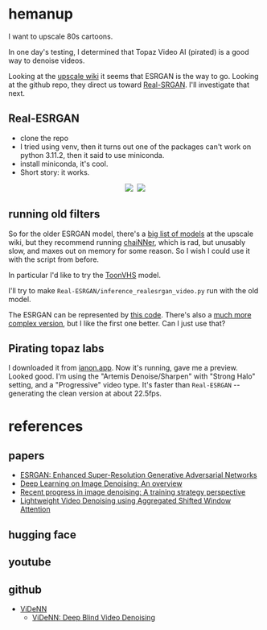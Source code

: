 # hemanup
I want to upscale 80s cartoons.

In one day's testing, I determined that Topaz Video AI (pirated) is a good way to denoise videos.

Looking at the [upscale wiki](https://upscale.wiki/wiki/Model_Database) it seems that ESRGAN is the way to go. 
Looking at the github repo, they direct us toward [Real-SRGAN](https://github.com/xinntao/Real-ESRGAN). I'll investigate that next.

## Real-ESRGAN
* clone the repo
* I tried using venv, then it turns out one of the packages can't work on python 3.11.2, then it said to use miniconda.
* install miniconda, it's cool.
* Short story: it works.
<p align="center">
<img src="images/test-original.png"/>&nbsp;&nbsp;<img src="images/test-upscale.png">
</p>

## running old filters
So for the older ESRGAN model, there's a [big list of models](https://upscale.wiki/wiki/Model_Database) at the upscale wiki, but they recommend running [chaiNNer](https://github.com/chaiNNer-org/chaiNNer), which is rad, but unusably slow, and maxes out on memory for some reason. So I wish I could use it with the script from before.

In particular I'd like to try the [ToonVHS](https://upscale.wiki/wiki/Model_Database#VHS_Tapes) model.

I'll try to make `Real-ESRGAN/inference_realesrgan_video.py` run with the old model.

The ESRGAN can be represented by [this code](https://github.com/xinntao/ESRGAN/blob/master/RRDBNet_arch.py). There's also a [much more complex version](https://github.com/chaiNNer-org/chaiNNer/blob/main/backend/src/nodes/impl/pytorch/architecture/RRDB.py), but I like the first one better. Can I just use that?

## Pirating topaz labs
I downloaded it from [ianon.app](https://ianon.app). Now it's running, gave me a preview. Looked good. I'm using the "Artemis Denoise/Sharpen" with "Strong Halo" setting, and a "Progressive" video type. It's faster than `Real-ESRGAN` -- generating the clean version at about 22.5fps.
# references
## papers
* [ESRGAN: Enhanced Super-Resolution Generative Adversarial Networks](https://arxiv.org/abs/1809.00219)
* [Deep Learning on Image Denoising: An overview](https://arxiv.org/abs/1912.13171)
* [Recent progress in image denoising: A training strategy perspective](https://ietresearch.onlinelibrary.wiley.com/doi/full/10.1049/ipr2.12748)
* [Lightweight Video Denoising using Aggregated Shifted Window Attention](https://openaccess.thecvf.com/content/WACV2023/papers/Lindner_Lightweight_Video_Denoising_Using_Aggregated_Shifted_Window_Attention_WACV_2023_paper.pdf)

## hugging face

## youtube

## github
* [ViDeNN](https://github.com/clausmichele/ViDeNN)
  * [ViDeNN: Deep Blind Video Denoising](https://openaccess.thecvf.com/content_CVPRW_2019/papers/NTIRE/Claus_ViDeNN_Deep_Blind_Video_Denoising_CVPRW_2019_paper.pdf)

